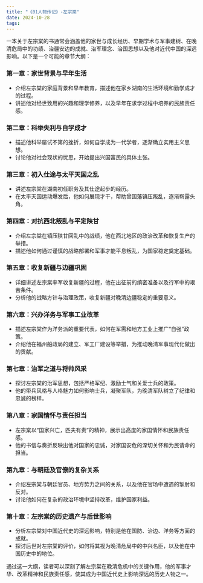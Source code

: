 ```yaml
---
title: "《01人物传记》-左宗棠"
date: 2024-10-28
tags: 
---
```

一本关于左宗棠的书通常会涵盖他的家世与成长经历、早期学术与军事建树、在晚清危局中的功绩、治疆安边的成就、治军理念、治国思想以及他对近代中国的深远影响。以下是一个可能的章节大纲：

### 第一章：家世背景与早年生活
- 介绍左宗棠的家庭背景和早年教育，描述他在家乡湖南的生活环境和勤学成才的过程。
- 讲述他对经世致用的兴趣和理学修养，以及早年在求学过程中培养的民族责任感。

### 第二章：科举失利与自学成才
- 描述他科举屡试不第的挫折，如何自学成为一代学者，逐渐确立实用主义思想。
- 讨论他对社会现状的忧思，开始提出兴国富民的具体主张。

### 第三章：初入仕途与太平天国之乱
- 讲述左宗棠在湖南初任职务及其仕途起步的经历。
- 在太平天国运动爆发后，他如何展现才干，帮助曾国藩镇压叛乱，逐渐崭露头角。

### 第四章：对抗西北叛乱与平定陕甘
- 介绍左宗棠在镇压陕甘回乱中的战绩，他在西北地区的政治改革和恢复生产的举措。
- 描述他如何通过谨慎的战略部署和军事才能平息叛乱，为国家稳定奠定基础。

### 第五章：收复新疆与边疆巩固
- 详细讲述左宗棠率军收复新疆的过程，他在出征前的缜密准备以及行军中的艰苦条件。
- 分析他的战略方针与治理政策，收复新疆对晚清边疆稳定的重要意义。

### 第六章：兴办洋务与军事工业改革
- 描述左宗棠作为洋务派的重要代表，如何在军需和地方工业上推广“自强”政策。
- 介绍他在福州船政局的建立、军工厂建设等举措，为推动晚清军事现代化做出的贡献。

### 第七章：治军之道与将帅风采
- 探讨左宗棠的治军思想，包括严格军纪、激励士气和关爱士兵的政策。
- 他的带兵风格与人格魅力如何影响士兵，凝聚军队，为晚清军队树立了纪律和忠诚的榜样。

### 第八章：家国情怀与责任担当
- 左宗棠以“国家兴亡，匹夫有责”的精神，展示出高度的家国情怀和民族责任感。
- 他的书信与奏折反映出他对国家的忠诚，对家国安危的深切关怀和为民请命的担当。

### 第九章：与朝廷及官僚的复杂关系
- 介绍左宗棠与朝廷官员、地方势力之间的关系，以及他在官场中遭遇的掣肘和反对。
- 讨论他如何在复杂的政治环境中坚持改革，维护国家利益。

### 第十章：左宗棠的历史遗产与后世影响
- 分析左宗棠对中国近代史的深远影响，特别是他在国防、治边、洋务等方面的成就。
- 探讨后世对左宗棠的评价，如何将其视为晚清危局中的中兴名臣，以及他在中国历史中的地位。

通过这一大纲，读者可以深刻了解左宗棠在晚清危机中的关键作用，他的军事才华、改革精神和民族责任感，使其成为中国近代史上影响深远的历史人物之一。

